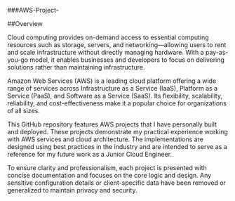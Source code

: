 ###AWS-Project-

##Overview
      
Cloud computing provides on-demand access to essential computing resources such as storage, servers, and networking—allowing users to rent and scale infrastructure without directly managing hardware. With a pay-as-you-go model, it enables businesses and developers to focus on delivering solutions rather than maintaining infrastructure.

Amazon Web Services (AWS) is a leading cloud platform offering a wide range of services across Infrastructure as a Service (IaaS), Platform as a Service (PaaS), and Software as a Service (SaaS). Its flexibility, scalability, reliability, and cost-effectiveness make it a popular choice for organizations of all sizes.

This GitHub repository features AWS projects that I have personally built and deployed. These projects demonstrate my practical experience working with AWS services and cloud architecture. The implementations are designed using best practices in the industry and are intended to serve as a reference for my future work as a Junior Cloud Engineer.

To ensure clarity and professionalism, each project is presented with concise documentation and focuses on the core logic and design. Any sensitive configuration details or client-specific data have been removed or generalized to maintain privacy and security.
